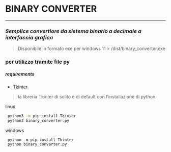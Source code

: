 
# BINARY CONVERTER

---

### *Semplice convertiore da sistema binario a decimale a interfaccia grafica*

>Disponibile in formato exe per windows 11 > /dist/binary_converter.exe

### per utilizzo tramite file py

##### requirements
* Tkinter
  
> la libreria Tkinter di solito è di default con l'installazione di python
  
linux
```bash
 python3 -m pip install Tkinter
 python3 binary_converter.py
```

windows
```shell
 python -m pip install Tkinter
 python binary_converter.py
```